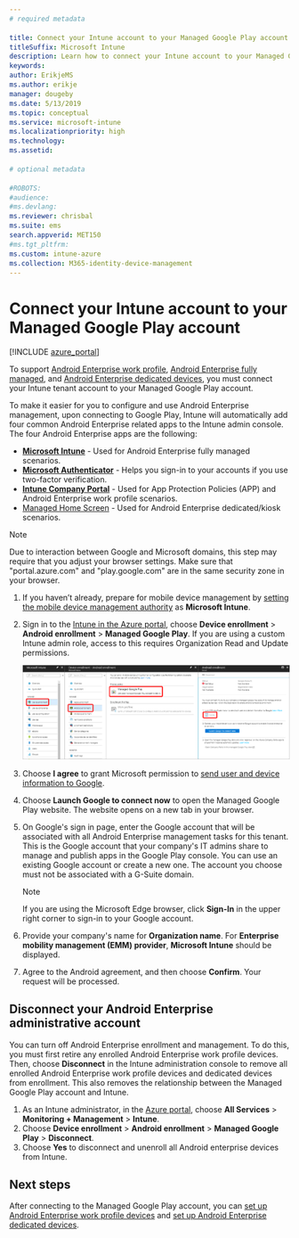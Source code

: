 ```yaml
---
# required metadata

title: Connect your Intune account to your Managed Google Play account.
titleSuffix: Microsoft Intune
description: Learn how to connect your Intune account to your Managed Google Play account.
keywords:
author: ErikjeMS 
ms.author: erikje
manager: dougeby
ms.date: 5/13/2019
ms.topic: conceptual
ms.service: microsoft-intune
ms.localizationpriority: high
ms.technology:
ms.assetid: 

# optional metadata

#ROBOTS:
#audience:
#ms.devlang:
ms.reviewer: chrisbal
ms.suite: ems
search.appverid: MET150
#ms.tgt_pltfrm:
ms.custom: intune-azure
ms.collection: M365-identity-device-management
---
```


# Connect your Intune account to your Managed Google Play account

[!INCLUDE [azure_portal](./includes/azure_portal.md)]

To support [Android Enterprise work profile](android-work-profile-enroll.md), [Android Enterprise fully managed](android-fully-managed-enroll.md), and [Android Enterprise dedicated devices](android-kiosk-enroll.md), you must connect your Intune tenant account to your Managed Google Play account.  

To make it easier for you to configure and use Android Enterprise management, upon connecting to Google Play, Intune will automatically add four common Android Enterprise related apps to the Intune admin console. The four Android Enterprise apps are the following:

- **[Microsoft Intune](https://play.google.com/store/apps/details?id=com.microsoft.intune)** - Used for Android Enterprise fully managed scenarios.
- **[Microsoft Authenticator](https://play.google.com/store/apps/details?id=com.azure.authenticator)** -  Helps you sign-in to your accounts if you use two-factor verification.
- **[Intune Company Portal](https://play.google.com/store/apps/details?id=com.microsoft.windowsintune.companyportal)** - Used for App Protection Policies (APP) and Android Enterprise work profile scenarios.
- [Managed Home Screen](https://play.google.com/store/apps/details?id=com.microsoft.launcher.enterprise) - Used for Android Enterprise dedicated/kiosk scenarios.

> [!NOTE]
> Due to interaction between Google and Microsoft domains, this step may require that you adjust your browser settings.  Make sure that "portal.azure.com" and "play.google.com" are in the same security zone in your browser.

1. If you haven’t already, prepare for mobile device management by  [setting the mobile device management authority](mdm-authority-set.md) as **Microsoft Intune**.
2. Sign in to the [Intune in the Azure portal](https://aka.ms/intuneportal), choose **Device enrollment** > **Android enrollment** > **Managed Google Play**.  If you are using a custom Intune admin role, access to this requires Organization Read and Update permissions.
   
   ![Android enterprise enrollment screen](./media/android-work-bind.png)

3. Choose **I agree** to grant Microsoft permission to [send user and device information to Google](data-intune-sends-to-google.md). 
   
4. Choose **Launch Google to connect now** to open the Managed Google Play website. The website opens on a new tab in your browser.
  
5. On Google's sign in page, enter the Google account that will be associated with all Android Enterprise management tasks for this tenant. This is the Google account that your company's IT admins share to manage and publish apps in the Google Play console. You can use an existing Google account or create a new one. The account you choose must not be associated with a G-Suite domain.
    
    > [!Note]
    > If you are using the Microsoft Edge browser, click **Sign-In** in the upper right corner to sign-in to your Google account.

6. Provide your company's name for **Organization name**. For **Enterprise mobility management (EMM) provider**, **Microsoft Intune** should be displayed.

7. Agree to the Android agreement, and then choose **Confirm**. Your request will be processed.

## Disconnect your Android Enterprise administrative account

You can turn off Android Enterprise enrollment and management. To do this, you must first retire any enrolled Android Enterprise work profile devices. Then, choose **Disconnect** in the Intune administration console to remove all enrolled Android Enterprise work profile devices and dedicated devices from enrollment. This also removes the relationship between the Managed Google Play account and Intune.

1. As an Intune administrator, in the [Azure portal](https://portal.azure.com), choose **All Services** > **Monitoring + Management** > **Intune**.
2. Choose **Device enrollment** > **Android enrollment** > **Managed Google Play** > **Disconnect**.
3. Choose **Yes** to disconnect and unenroll all Android enterprise devices from Intune.

## Next steps

After connecting to the Managed Google Play account, you can [set up Android Enterprise work profile devices](android-work-profile-enroll.md) and
[set up Android Enterprise dedicated devices](android-kiosk-enroll.md).
